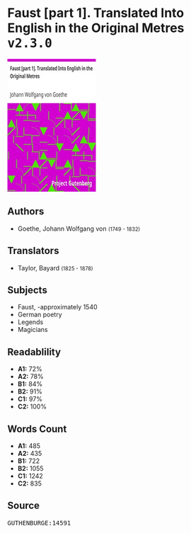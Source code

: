 # Faust [part 1]. Translated Into English in the Original Metres <kbd>v2.3.0</kbd>

![](./cover.medium.jpg "")

## Authors


 - Goethe, Johann Wolfgang von <small>(1749 - 1832)</small>

## Translators


 - Taylor, Bayard <small>(1825 - 1878)</small>

## Subjects


 - Faust, -approximately 1540
 - German poetry
 - Legends
 - Magicians

## Readablility


 - **A1:** 72%
 - **A2:** 78%
 - **B1:** 84%
 - **B2:** 91%
 - **C1:** 97%
 - **C2:** 100%

## Words Count


 - **A1:** 485
 - **A2:** 435
 - **B1:** 722
 - **B2:** 1055
 - **C1:** 1242
 - **C2:** 835

## Source


<kbd>GUTHENBURGE:14591</kbd>

